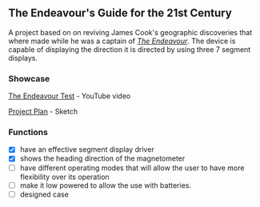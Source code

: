 ## The Endeavour's Guide for the 21st Century
A project based on on reviving James Cook's geographic discoveries that where made while he was a captain of *[The Endeavour](https://en.wikipedia.org/wiki/HMS_Endeavour)*. The device is capable of displaying the direction it is directed by using three 7 segment displays.

### Showcase
[The Endeavour Test](https://youtu.be/tzNWS7Lbi3c) - YouTube video

[Project Plan](https://i.imgur.com/okikHWv.jpg) - Sketch

### Functions
- [x] have an effective segment display driver
- [x] shows the heading direction of the magnetometer
- [ ] have different operating modes that will allow the user to have more flexibility over its operation
- [ ] make it low powered to allow the use with batteries.
- [ ] designed case
